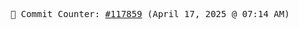 <p align="center">
    <samp>
        📮 Commit Counter: <a href="https://github.com/Javascript-void0/Javascript-void0/commits/main">#117859</a> (April 17, 2025 @ 07:14 AM)
    </samp>
</p>